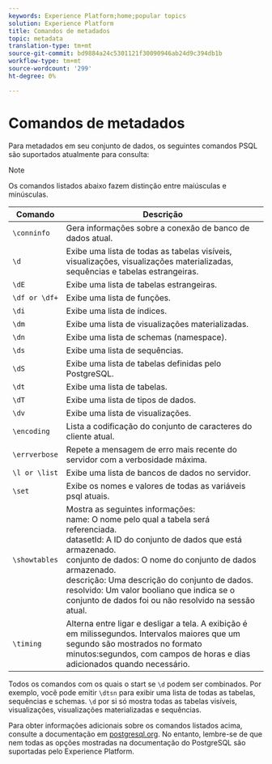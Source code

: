 ```yaml
---
keywords: Experience Platform;home;popular topics
solution: Experience Platform
title: Comandos de metadados
topic: metadata
translation-type: tm+mt
source-git-commit: bd9884a24c5301121f30090946ab24d9c394db1b
workflow-type: tm+mt
source-wordcount: '299'
ht-degree: 0%

---
```



# Comandos de metadados

Para metadados em seu conjunto de dados, os seguintes comandos PSQL são suportados atualmente para consulta:

>[!NOTE]
>
>Os comandos listados abaixo fazem distinção entre maiúsculas e minúsculas.

| Comando | Descrição |
|------- | ------------|
| `\conninfo` | Gera informações sobre a conexão de banco de dados atual. |
| `\d` | Exibe uma lista de todas as tabelas visíveis, visualizações, visualizações materializadas, sequências e tabelas estrangeiras. |
| `\dE` | Exibe uma lista de tabelas estrangeiras. |
| `\df or \df+` | Exibe uma lista de funções. |
| `\di` | Exibe uma lista de índices. |
| `\dm` | Exibe uma lista de visualizações materializadas. |
| `\dn` | Exibe uma lista de schemas (namespace). |
| `\ds` | Exibe uma lista de sequências. |
| `\dS` | Exibe uma lista de tabelas definidas pelo PostgreSQL. |
| `\dt` | Exibe uma lista de tabelas. |
| `\dT` | Exibe uma lista de tipos de dados. |
| `\dv` | Exibe uma lista de visualizações. |
| `\encoding` | Lista a codificação do conjunto de caracteres do cliente atual. |
| `\errverbose` | Repete a mensagem de erro mais recente do servidor com a verbosidade máxima. |
| `\l or \list` | Exibe uma lista de bancos de dados no servidor. |
| `\set` | Exibe os nomes e valores de todas as variáveis psql atuais. |
| `\showtables` | Mostra as seguintes informações: <br>name: O nome pelo qual a tabela será referenciada.<br>datasetId: A ID do conjunto de dados que está armazenado.<br>conjunto de dados: O nome do conjunto de dados armazenado.<br>descrição: Uma descrição do conjunto de dados.<br>resolvido: Um valor booliano que indica se o conjunto de dados foi ou não resolvido na sessão atual. |
| `\timing` | Alterna entre ligar e desligar a tela. A exibição é em milissegundos. Intervalos maiores que um segundo são mostrados no formato minutos:segundos, com campos de horas e dias adicionados quando necessário. |

Todos os comandos com os quais o start se  `\d` podem ser combinados. Por exemplo, você pode emitir `\dtsn` para exibir uma lista de todas as tabelas, sequências e schemas. `\d` por si só mostra todas as tabelas visíveis, visualizações, visualizações materializadas e sequências.

Para obter informações adicionais sobre os comandos listados acima, consulte a documentação em [postgresql.org](https://www.postgresql.org/docs/10/app-psql.html). No entanto, lembre-se de que nem todas as opções mostradas na documentação do PostgreSQL são suportadas pelo Experience Platform.

